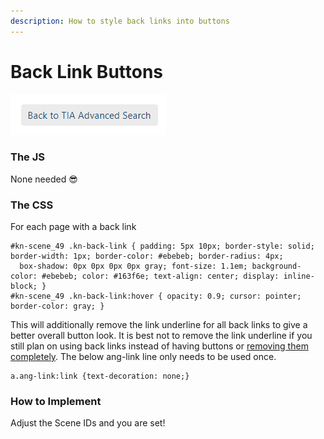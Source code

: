 ```yaml
---
description: How to style back links into buttons
---
```


# Back Link Buttons

![Example Back Button](<../../../.gitbook/assets/image (199).png>)

### The JS

None needed 😎

### The CSS

For each page with a back link

```
#kn-scene_49 .kn-back-link { padding: 5px 10px; border-style: solid; border-width: 1px; border-color: #ebebeb; border-radius: 4px; 
  box-shadow: 0px 0px 0px 0px gray; font-size: 1.1em; background-color: #ebebeb; color: #163f6e; text-align: center; display: inline-block; }
#kn-scene_49 .kn-back-link:hover { opacity: 0.9; cursor: pointer; border-color: gray; }
```

This will additionally remove the link underline for all back links to give a better overall button look. It is best not to remove the link underline if you still plan on using back links instead of having buttons or [removing them completely](https://atd-dts.gitbook.io/atd-knack-operations/knack-code/functionality/remove-back-link). The below ang-link line only needs to be used once.

```
a.ang-link:link {text-decoration: none;}
```

### How to Implement

Adjust the Scene IDs and you are set!
